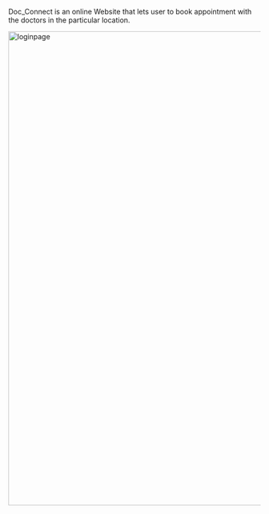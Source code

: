 Doc_Connect  is an online Website that lets user to book appointment with the doctors in the particular location.


<img width="946" alt="loginpage" src="https://github.com/Manojkumar144/Doc_Connect/assets/64532796/fb1cb3a3-fc15-4f9a-8909-2b939b9e18a6">
